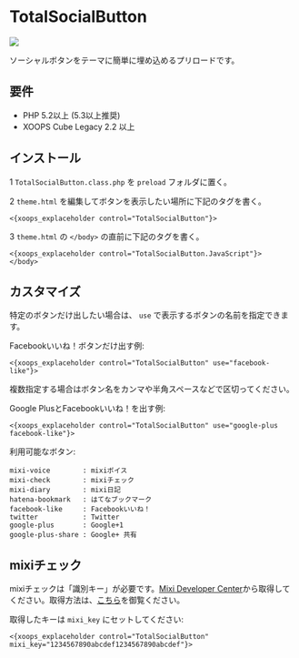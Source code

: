 # TotalSocialButton

![](https://dl.dropbox.com/u/949822/github.com/xoopscube-preload-total-social-button.png)

ソーシャルボタンをテーマに簡単に埋め込めるプリロードです。

## 要件

* PHP 5.2以上 (5.3以上推奨)
* XOOPS Cube Legacy 2.2 以上

## インストール

1 `TotalSocialButton.class.php` を `preload` フォルダに置く。

2 `theme.html` を編集してボタンを表示したい場所に下記のタグを書く。

```
<{xoops_explaceholder control="TotalSocialButton"}>
```

3 `theme.html` の `</body>` の直前に下記のタグを書く。

```
<{xoops_explaceholder control="TotalSocialButton.JavaScript"}>
</body>
```

## カスタマイズ

特定のボタンだけ出したい場合は、 `use` で表示するボタンの名前を指定できます。

Facebookいいね！ボタンだけ出す例:

```
<{xoops_explaceholder control="TotalSocialButton" use="facebook-like"}>
```

複数指定する場合はボタン名をカンマや半角スペースなどで区切ってください。

Google PlusとFacebookいいね！を出す例:

```
<{xoops_explaceholder control="TotalSocialButton" use="google-plus facebook-like"}>
```

利用可能なボタン:

```
mixi-voice        : mixiボイス
mixi-check        : mixiチェック
mixi-diary        : mixi日記
hatena-bookmark   : はてなブックマーク
facebook-like     : Facebookいいね！
twitter           : Twitter
google-plus       : Google+1
google-plus-share : Google+ 共有
```

## mixiチェック

mixiチェックは「識別キー」が必要です。[Mixi Developer Center](http://developer.mixi.co.jp)から取得してください。取得方法は、[こちら](http://developer.mixi.co.jp/connect/mixi_plugin/mixi_check/mixicheck/)を御覧ください。

取得したキーは `mixi_key` にセットしてください:

```
<{xoops_explaceholder control="TotalSocialButton" mixi_key="1234567890abcdef1234567890abcdef"}>
```
